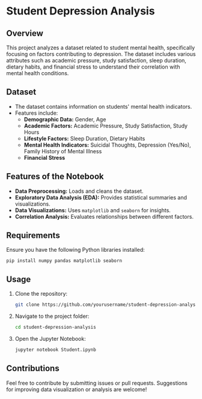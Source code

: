 # Student Depression Analysis

## Overview
This project analyzes a dataset related to student mental health, specifically focusing on factors contributing to depression. The dataset includes various attributes such as academic pressure, study satisfaction, sleep duration, dietary habits, and financial stress to understand their correlation with mental health conditions.

## Dataset
- The dataset contains information on students' mental health indicators.
- Features include:
  - **Demographic Data:** Gender, Age
  - **Academic Factors:** Academic Pressure, Study Satisfaction, Study Hours
  - **Lifestyle Factors:** Sleep Duration, Dietary Habits
  - **Mental Health Indicators:** Suicidal Thoughts, Depression (Yes/No), Family History of Mental Illness
  - **Financial Stress**

## Features of the Notebook
- **Data Preprocessing:** Loads and cleans the dataset.
- **Exploratory Data Analysis (EDA):** Provides statistical summaries and visualizations.
- **Data Visualizations:** Uses `matplotlib` and `seaborn` for insights.
- **Correlation Analysis:** Evaluates relationships between different factors.

## Requirements
Ensure you have the following Python libraries installed:
```
pip install numpy pandas matplotlib seaborn
```

## Usage
1. Clone the repository:
   ```sh
   git clone https://github.com/yourusername/student-depression-analysis.git
   ```
2. Navigate to the project folder:
   ```sh
   cd student-depression-analysis
   ```
3. Open the Jupyter Notebook:
   ```sh
   jupyter notebook Student.ipynb
   ```

## Contributions
Feel free to contribute by submitting issues or pull requests. Suggestions for improving data visualization or analysis are welcome!



